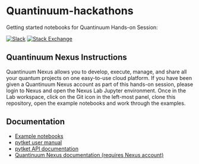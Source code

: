 # Quantinuum-hackathons

Getting started notebooks for Quantinuum Hands-on Session:

[![Slack](https://img.shields.io/badge/Slack-4A154B?style=for-the-badge&logo=slack&logoColor=white)](https://tketusers.slack.com/join/shared_invite/zt-18qmsamj9-UqQFVdkRzxnXCcKtcarLRA#)
[![Stack Exchange](https://img.shields.io/badge/StackExchange-%23ffffff.svg?style=for-the-badge&logo=StackExchange)](https://quantumcomputing.stackexchange.com/tags/pytket)

## Quantinuum Nexus Instructions

Quantinuum Nexus allows you to develop, execute, manage, and share all your quantum projects on one easy-to-use cloud platform.
If you have been given a Quantinuum Nexus account as part of this hands-on session, please login to Nexus and open the Nexus Lab Jupyter environment.
Once in the Lab workspace, click on the Git icon in the left-most panel, clone this repository, open the example notebooks and work through the examples.

## Documentation

* [Example notebooks](https://tket.quantinuum.com/examples/Getting_started.html)
* [pytket user manual](https://tket.quantinuum.com/user-manual/)
* [pytket API documentation](https://tket.quantinuum.com/api-docs/) 
* [Quantinuum Nexus documentation (requires Nexus account)](https://nexus.quantinuum.com/docs)
